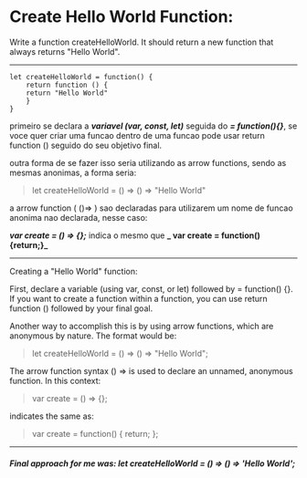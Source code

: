 # Create Hello World Function:

Write a function createHelloWorld. It should return a new function that always returns "Hello World".

___
```
let createHelloWorld = function() {
	return function () {
	return "Hello World"
	}
}
```

primeiro se declara a **_variavel (var, const, let)_** seguida do **_= function(){}_**, se voce quer criar uma funcao dentro de uma funcao pode usar return function () seguido do seu objetivo final.

outra forma de se fazer isso seria utilizando as arrow functions, sendo as mesmas anonimas, a forma seria:

> let createHelloWorld = () => () => "Hello World"

a arrow function (   ()=>  ) sao declaradas para utilizarem um nome de funcao anonima nao declarada, nesse caso:

**_var create = () => {};_** indica o mesmo que **_ var create = function() {return;}_**

___

Creating a "Hello World" function:

First, declare a variable (using var, const, or let) followed by = function() {}. If you want to create a function within a function, you can use return function () followed by your final goal.

Another way to accomplish this is by using arrow functions, which are anonymous by nature. The format would be:

> let createHelloWorld = () => () => "Hello World";

The arrow function syntax () => is used to declare an unnamed, anonymous function. In this context:

> var create = () => {};

indicates the same as:

> var create = function() { return; };

___

##### Final approach for me was: let createHelloWorld = () => () => 'Hello World';
